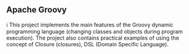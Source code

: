 ## Apache Groovy

ℹ️ This project implements the main features of the Groovy dynamic programming language (changing classes and objects during program execution). The project also contains practical examples of using the concept of Closure (closures), DSL (Domain Specific Language).